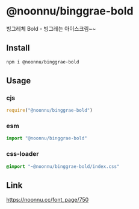 # @noonnu/binggrae-bold
빙그레체 Bold - 빙그레는 아이스크림~~

## Install
```sh
npm i @noonnu/binggrae-bold
```
## Usage
### cjs
```js
require("@noonnu/binggrae-bold")
```
### esm
```js
import "@noonnu/binggrae-bold"
```
### css-loader
```css
@import "~@noonnu/binggrae-bold/index.css"
```

## Link
https://noonnu.cc/font_page/750